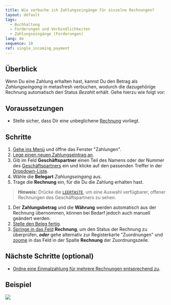 ```yaml
---
title: Wie verbuche ich Zahlungseingänge für einzelne Rechnungen?
layout: default
tags:
  - Buchhaltung
  - Forderungen und Verbindlichkeiten
  - Zahlungseingänge (Forderungen)
lang: de
sequence: 10
ref: single_incoming_payment
---
```


## Überblick
Wenn Du eine Zahlung erhalten hast, kannst Du den Betrag als *Zahlungseingang* in metasfresh verbuchen, wodurch die dazugehörige Rechnung automatisch den Status *Bezahlt* erhält. Gehe hierzu wie folgt vor:

## Voraussetzungen
- Stelle sicher, dass Dir eine unbeglichene [Rechnung](Zu_Auftrag_Rechnung_erstellen) vorliegt.

## Schritte
1. [Gehe ins Menü](Menu) und öffne das Fenster "Zahlungen".
1. [Lege einen neuen Zahlungseintrag an](Neuer_Datensatz_Fenster_Webui).
1. Gib im Feld **Geschäftspartner** einen Teil des Namens oder der Nummer des [Geschäftspartners](Neuer_Geschaeftspartner) ein und klicke auf den passenden Treffer in der [Dropdown-Liste](Keyboard_Shortcuts_Liste).
1. Wähle die **Belegart** *Zahlungseingang* aus.
1. Trage die **Rechnung** ein, für die Du die Zahlung erhalten hast.
 >**Hinweis:** Drücke die [`LEERTASTE`](Keyboard_Shortcuts_Liste), um eine Auswahl verfügbarer, offener Rechnungen des Geschäftspartners zu sehen.

1. Der **Zahlungsbetrag** und die **Währung** werden automatisch aus der Rechnung übernommen, können bei Bedarf jedoch auch manuell geändert werden.
1. [Stelle den Beleg fertig](BelegverarbeitungFertigstellen).
1. [Springe in das Feld](Springezu) **Rechnung**, um den Status der Rechnung zu überprüfen, ***oder*** gehe alternativ zur Registerkarte "Zuordnungen" und [zoome](Zoomen_in_Tabellenfeld) in das Feld in der Spalte **Rechnung** der Zuordnungszeile.

## Nächste Schritte (optional)
- [Ordne eine Einmalzahlung für mehrere Rechnungen entsprechend zu](Zahlungseingaenge_manuelle_Zuordnung).

## Beispiel
![](assets/Einzelner_Zahlungseingang.gif)
